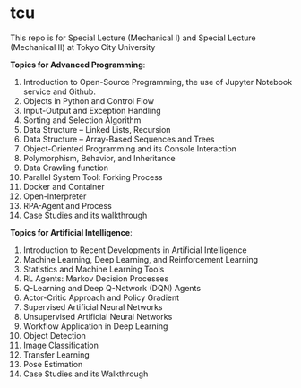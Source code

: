 # tcu

This repo is for Special Lecture (Mechanical I) and Special Lecture (Mechanical II) at Tokyo City University

**Topics for Advanced Programming**:
1. Introduction to Open-Source Programming, the use of Jupyter Notebook service and Github.
2. Objects in Python and Control Flow
3. Input-Output and Exception Handling
4. Sorting and Selection Algorithm
5. Data Structure – Linked Lists, Recursion
6. Data Structure – Array-Based Sequences and Trees
7. Object-Oriented Programming and its Console Interaction
8. Polymorphism, Behavior, and Inheritance
9. Data Crawling function
10. Parallel System Tool: Forking Process
11. Docker and Container
12. Open-Interpreter
13. RPA-Agent and Process
14. Case Studies and its walkthrough

**Topics for Artificial Intelligence**:
1. Introduction to Recent Developments in Artificial Intelligence
2. Machine Learning, Deep Learning, and Reinforcement Learning
3. Statistics and Machine Learning Tools
4. RL Agents: Markov Decision Processes
5. Q-Learning and Deep Q-Network (DQN) Agents
6. Actor-Critic Approach and Policy Gradient
7. Supervised Artificial Neural Networks
8. Unsupervised Artificial Neural Networks
9. Workflow Application in Deep Learning
10. Object Detection
11. Image Classification
12. Transfer Learning
13. Pose Estimation
14. Case Studies and its Walkthrough

